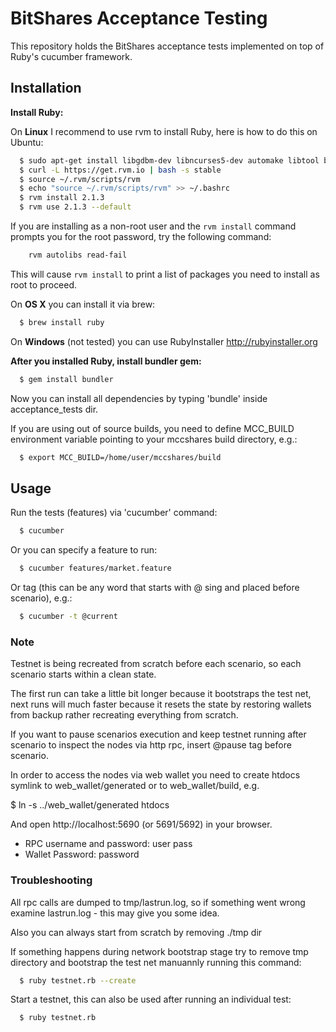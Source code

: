 # BitShares Acceptance Testing

This repository holds the BitShares acceptance tests implemented on top of Ruby's cucumber framework.


## Installation

**Install Ruby:**

On **Linux** I recommend to use rvm to install Ruby, here is how to do this on Ubuntu:

``` bash
  $ sudo apt-get install libgdbm-dev libncurses5-dev automake libtool bison libffi-dev curl gawk libyaml-dev libsqlite3-dev sqlite3
  $ curl -L https://get.rvm.io | bash -s stable
  $ source ~/.rvm/scripts/rvm
  $ echo "source ~/.rvm/scripts/rvm" >> ~/.bashrc
  $ rvm install 2.1.3
  $ rvm use 2.1.3 --default
```

If you are installing as a non-root user and the `rvm install` command prompts you for the root password, try the following command:

``` bash
    rvm autolibs read-fail
```

This will cause `rvm install` to print a list of packages you need to install as root to proceed.

On **OS X** you can install it via brew:
```bash
  $ brew install ruby
```

On **Windows** (not tested) you can use RubyInstaller http://rubyinstaller.org

  
**After you installed Ruby, install bundler gem:**
```bash
  $ gem install bundler
```

Now you can install all dependencies by typing 'bundle' inside acceptance_tests dir.
 
If you are using out of source builds, you need to define MCC_BUILD environment variable pointing to your mccshares build directory, e.g.:
```bash
  $ export MCC_BUILD=/home/user/mccshares/build
```
  
## Usage
  
Run the tests (features) via 'cucumber' command:
```bash
  $ cucumber
```  

Or you can specify a feature to run:
```bash
  $ cucumber features/market.feature
```  

Or tag (this can be any word that starts with @ sing and placed before scenario), e.g.:
```bash
  $ cucumber -t @current
```

### Note

Testnet is being recreated from scratch before each scenario, so each scenario starts within a clean state.

The first run can take a little bit longer because it bootstraps the test net, next runs will much faster because it resets the state by restoring wallets from backup rather recreating everything from scratch.
  
If you want to pause scenarios execution and keep testnet running after scenario to inspect the nodes via http rpc, insert @pause tag before scenario.

In order to access the nodes via web wallet you need to create htdocs symlink to web_wallet/generated or to web_wallet/build, e.g. 

  $ ln -s ../web_wallet/generated htdocs
  
And open http://localhost:5690 (or 5691/5692) in your browser.

* RPC username and password: user pass
* Wallet Password: password


### Troubleshooting

All rpc calls are dumped to tmp/lastrun.log, so if something went wrong examine lastrun.log - this may give you some idea.

Also you can always start from scratch by removing ./tmp dir

If something happens during network bootstrap stage try to remove tmp directory and bootstrap the test net manuannly running this command:

```bash
  $ ruby testnet.rb --create
```

Start a testnet, this can also be used after running an individual test:

```bash
  $ ruby testnet.rb
```
